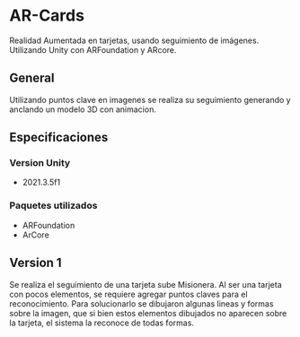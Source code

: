 # AR-Cards
Realidad Aumentada en tarjetas, usando seguimiento de imágenes. Utilizando Unity con ARFoundation y ARcore.

## General

Utilizando puntos clave en imagenes se realiza su seguimiento generando y anclando un modelo 3D con animacion.

## Especificaciones

### Version Unity

- 2021.3.5f1

### Paquetes utilizados

- ARFoundation
- ArCore

## Version 1

Se realiza el seguimiento de una tarjeta sube Misionera. Al ser una tarjeta con pocos elementos, se requiere agregar puntos claves para el reconocimiento. Para solucionarlo se dibujaron algunas lineas y formas sobre la imagen, que si bien estos elementos dibujados no aparecen sobre la tarjeta, el sistema la reconoce de todas formas.